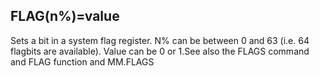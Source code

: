 ## FLAG(n%)=value

Sets a bit in a system flag register. N% can be between 0 and 63 (i.e. 64 flagbits are available). Value can be 0 or 1.See also the FLAGS command and FLAG function and MM.FLAGS